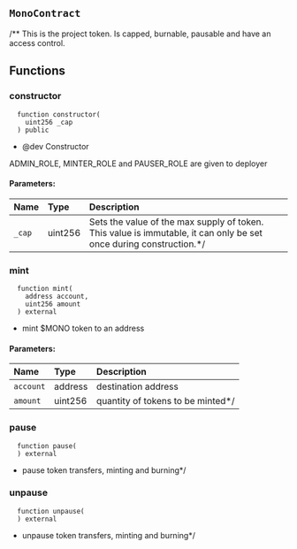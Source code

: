 ## `MonoContract`

/**
This is the project token.
Is capped, burnable, pausable and have an access control.


## Functions
### constructor
```solidity
  function constructor(
    uint256 _cap
  ) public
```
* @dev Constructor

ADMIN_ROLE, MINTER_ROLE and PAUSER_ROLE are given to deployer

#### Parameters:
| Name | Type | Description                                                          |
| :--- | :--- | :------------------------------------------------------------------- |
|`_cap` | uint256 | Sets the value of the max supply of token. This value is immutable, it can only be set once during construction.*/

### mint
```solidity
  function mint(
    address account,
    uint256 amount
  ) external
```
* mint $MONO token to an address


#### Parameters:
| Name | Type | Description                                                          |
| :--- | :--- | :------------------------------------------------------------------- |
|`account` | address | destination address
|`amount` | uint256 | quantity of tokens to be minted*/

### pause
```solidity
  function pause(
  ) external
```
* pause token transfers, minting and burning*/



### unpause
```solidity
  function unpause(
  ) external
```
* unpause token transfers, minting and burning*/



